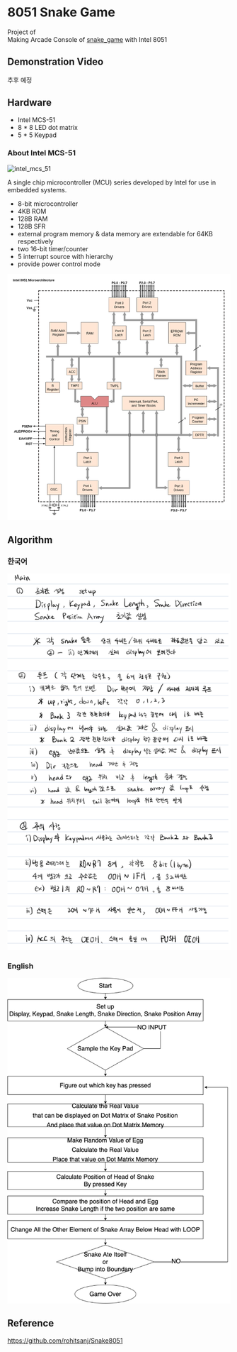 # 8051 Snake Game

Project of  
Making Arcade Console of [snake_game](https://g.co/kgs/fRcm4t) with Intel 8051

## Demonstration Video

추후 예정

## Hardware

* Intel MCS-51
* 8 * 8 LED dot matrix
* 5 * 5 Keypad

### About Intel MCS-51

![intel_mcs_51](./asset/intel_mcs-51)

A single chip microcontroller (MCU) series developed by Intel for use in embedded systems.

* 8-bit microcontroller
* 4KB ROM
* 128B RAM
* 128B SFR
* external program memory & data memory are extendable for 64KB respectively
* two 16-bit timer/counter 
* 5 interrupt source with hierarchy
* provide power control mode

![microarchitecture](./asset/8051_arch.png)

## Algorithm

### 한국어

![algorithm_ko](./asset/algorithm_KO.png)

### English

![algorithm_en](./asset/algorithm_EN.png)

## Reference

https://github.com/rohitsanj/Snake8051